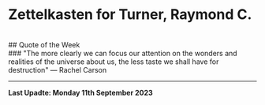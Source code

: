 # Zettelkasten for Turner, Raymond C.
</br>
## Quote of the Week
</br>
### "The more clearly we can focus our attention on the wonders and realities of the universe about us, the less taste we shall have for destruction"
― Rachel Carson

<!--
**rayct/rayct** is a ✨ _special_ ✨ repository because its `README.md` (this file) appears on your GitHub profile.

Here are some ideas to get you started:

- 🔭 I’m currently working on ...
- 🌱 I’m currently learning ...
- 👯 I’m looking to collaborate on ...
- 🤔 I’m looking for help with ...
- 💬 Ask me about ...
- 📫 How to reach me: ...
- 😄 Pronouns: ...
- ⚡ Fun fact: ...
-->
</br>

---

**Last Upadte: Monday 11th September 2023**
